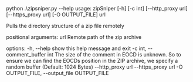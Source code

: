 python .\zipsniper.py --help
usage: zipSniper [-h] [-c int] [--http_proxy url] [--https_proxy url] [-O OUTPUT_FILE] url

Pulls the directory structure of a zip file remotely

positional arguments:
  url                   Remote path of the zip archive

options:
  -h, --help            show this help message and exit
  -c int, --comment_buffer int
                        The size of the comment in EOCD is unknown. So to ensure we can find the EOCDs position in the ZIP archive, we specify a random buffer (Default: 1024 Bytes)
  --http_proxy url
  --https_proxy url
  -O OUTPUT_FILE, --output_file OUTPUT_FILE
